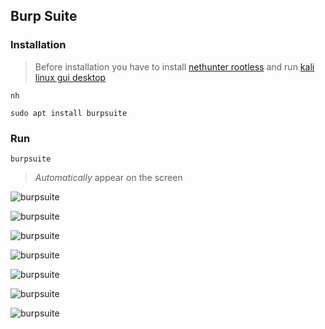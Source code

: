 ## Burp Suite

### Installation

> Before installation you have to install [nethunter rootless](../nethunter-rootless) and run [kali linux gui desktop](../kali-linux-gui-desktop)

```
nh
```
```
sudo apt install burpsuite
``` 
### Run

```
burpsuite
```

> _Automatically_ appear on the screen

![burpsuite](https://i.ibb.co/gwr64Wr/burpsuite.jpg)

![burpsuite](https://i.ibb.co/0yJjP3v/burpsuite.jpg)

![burpsuite](https://i.ibb.co/Xzs5KDs/burpsuite.jpg)

![burpsuite](https://i.ibb.co/YRWYkmf/burpsuite.jpg)

![burpsuite](https://i.ibb.co/WtKMtMc/burpsuite.jpg)

![burpsuite](https://i.ibb.co/zx4tdJd/burpsuite.jpg)

![burpsuite](https://i.ibb.co/HGKXZN0/burpsuite.jpg)
